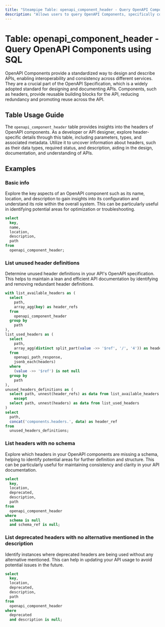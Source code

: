 ```yaml
---
title: "Steampipe Table: openapi_component_header - Query OpenAPI Components using SQL"
description: "Allows users to query OpenAPI Components, specifically component headers, providing insights into the structure and details of OpenAPI components."
---
```


# Table: openapi_component_header - Query OpenAPI Components using SQL

OpenAPI Components provide a standardized way to design and describe APIs, enabling interoperability and consistency across different services. They are a crucial part of the OpenAPI Specification, which is a widely adopted standard for designing and documenting APIs. Components, such as headers, provide reusable building blocks for the API, reducing redundancy and promoting reuse across the API.

## Table Usage Guide

The `openapi_component_header` table provides insights into the headers of OpenAPI components. As a developer or API designer, explore header-specific details through this table, including parameters, types, and associated metadata. Utilize it to uncover information about headers, such as their data types, required status, and description, aiding in the design, documentation, and understanding of APIs.

## Examples

### Basic info
Explore the key aspects of an OpenAPI component such as its name, location, and description to gain insights into its configuration and understand its role within the overall system. This can be particularly useful in identifying potential areas for optimization or troubleshooting.

```sql
select
  key,
  name,
  location,
  description,
  path
from
  openapi_component_header;
```

### List unused header definitions
Determine unused header definitions in your API's OpenAPI specification. This helps to maintain a lean and efficient API documentation by identifying and removing redundant header definitions.

```sql
with list_available_headers as (
  select
    path,
    array_agg(key) as header_refs
  from
    openapi_component_header
  group by
    path
),
list_used_headers as (
  select
    path,
    array_agg(distinct split_part(value ->> '$ref', '/', '4')) as headers
  from
    openapi_path_response,
    jsonb_each(headers)
  where
    (value ->> '$ref') is not null
  group by
    path
),
unused_headers_definitions as (
  select path, unnest(header_refs) as data from list_available_headers
    except
  select path, unnest(headers) as data from list_used_headers
)
select
  path,
  concat('components.headers.', data) as header_ref
from
  unused_headers_definitions;
```

### List headers with no schema
Explore which headers in your OpenAPI components are missing a schema, helping to identify potential areas for further definition and structure. This can be particularly useful for maintaining consistency and clarity in your API documentation.

```sql
select
  key,
  location,
  deprecated,
  description,
  path
from
  openapi_component_header
where
  schema is null
  and schema_ref is null;
```

### List deprecated headers with no alternative mentioned in the description
Identify instances where deprecated headers are being used without any alternative mentioned. This can help in updating your API usage to avoid potential issues in the future.

```sql
select
  key,
  location,
  deprecated,
  description,
  path
from
  openapi_component_header
where
  deprecated
  and description is null;
```